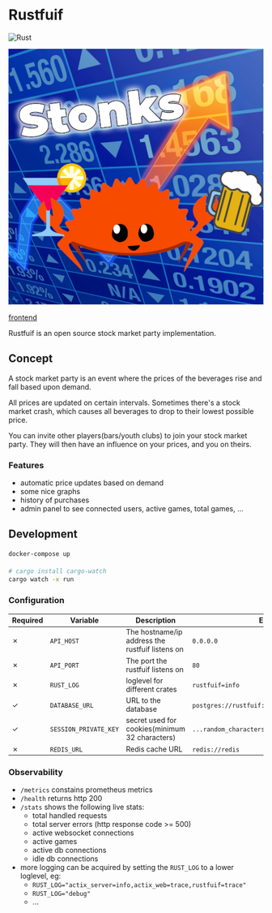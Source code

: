 # Rustfuif

![Rust](https://github.com/BartWillems/rustfuif/workflows/Rust/badge.svg?branch=master "ci/cd status")

![alt text](logo.png "Rustfuif Logo")

[frontend](https://github.com/BartWillems/rustfuif-frontend)

Rustfuif is an open source stock market party implementation.

## Concept

A stock market party is an event where the prices of the beverages rise and fall based upon demand.

All prices are updated on certain intervals.
Sometimes there's a stock market crash, which causes all beverages to drop to their lowest possible price.

You can invite other players(bars/youth clubs) to join your stock market party.
They will then have an influence on your prices, and you on theirs.

### Features

- automatic price updates based on demand
- some nice graphs
- history of purchases
- admin panel to see connected users, active games, total games, ...

## Development

```bash
docker-compose up

# cargo install cargo-watch
cargo watch -x run
```

### Configuration

| Required | Variable              | Description                                     | Example                                         | Default                          |
| -------- | --------------------- | ----------------------------------------------- | ----------------------------------------------- | -------------------------------- |
| ✗        | `API_HOST`            | The hostname/ip address the rustfuif listens on | `0.0.0.0`                                       | `localhost`                      |
| ✗        | `API_PORT`            | The port the rustfuif listens on                | `80`                                            | `8080`                           |
| ✗        | `RUST_LOG`            | loglevel for different crates                   | `rustfuif=info`                                 | `rustfuif=debug,actix_web=debug` |
| ✓        | `DATABASE_URL`        | URL to the database                             | `postgres://rustfuif:secret@127.0.0.1/rustfuif` | ``                               |
| ✓        | `SESSION_PRIVATE_KEY` | secret used for cookies(minimum 32 characters)  | `...random_characters...`                       | ``                               |
| ✗        | `REDIS_URL`           | Redis cache URL                                 | `redis://redis`                                 | ``                               |

### Observability

- `/metrics` constains prometheus metrics
- `/health` returns http 200
- `/stats` shows the following live stats:
  - total handled requests
  - total server errors (http response code >= 500)
  - active websocket connections
  - active games
  - active db connections
  - idle db connections
- more logging can be acquired by setting the `RUST_LOG` to a lower loglevel, eg:
  - `RUST_LOG="actix_server=info,actix_web=trace,rustfuif=trace"`
  - `RUST_LOG="debug"`
  - ...
